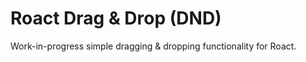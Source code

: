 Roact Drag & Drop (DND)
=======================

Work-in-progress simple dragging & dropping functionality for Roact.
